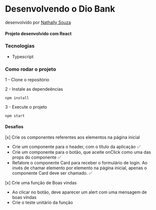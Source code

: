 # Desenvolvendo o Dio Bank
desenvolvido por [Nathally Souza](https://github.com/nathyts)

#### Projeto desenvolvido com React

### Tecnologias
- Typescript

### Como rodar o projeto

1 - Clone o repositório

2 - Instale as dependeências
    
    npm install

3 - Execute o projeto

    npm start

#### Desafios
[x] Crie os componentes referentes aos elementos na página inicial
  - Crie um componente para o header, com o título da aplicação ✅
  - Crie um componente para o botão, que aceite onClick como uma das props do componente ✅
  - Refatore o componente Card para receber o formulário de login. Ao invés de chamar elemento por elemento na página inicial, apenas o componente Card deve ser chamado. ✅

[x] Crie uma função de Boas vindas
  - Ao clicar no botão, deve aparecer um alert com uma mensagem de boas vindas
  - Crie o teste unitário da função
